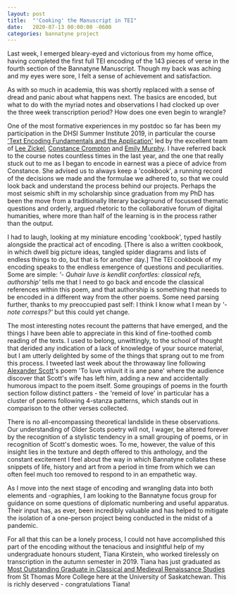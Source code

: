 ```yaml
---
layout: post
title:  "'Cooking' the Manuscript in TEI"
date:   2020-07-13 00:00:00 -0600
categories: bannatyne project
---
```

Last week, I emerged bleary-eyed and victorious from my home office, having completed the first full TEI encoding of the 143 pieces of verse in the fourth section of the Bannatyne Manuscript. Though my back was aching and my eyes were sore, I felt a sense of achievement and satisfaction.

As with so much in academia, this was shortly replaced with a sense of dread and panic about what happens next. The basics are encoded, but what to do with the myriad notes and observations I had clocked up over the three week transcription period? How does one even begin to wrangle?

One of the most formative experiences in my postdoc so far has been my participation in the DHSI Summer Institute 2019, in particular the course ['Text Encoding Fundamentals and the Application'](http://constancecrompton.com/dhsi-2018-text-encoding-fundamentals-and-their-application) led by the excellent team of [Lee Zickel](https://artsci.case.edu/staff/lee-zickel/), [Constance Crompton](http://constancecrompton.com/) and [Emily Murphy](http://ecbmurphy.com/). I have referred back to the course notes countless times in the last year, and the one that really stuck out to me as I began to encode in earnest was a piece of advice from Constance. She advised us to always keep a 'cookbook', a running record of the decisions we made and the formulae we adhered to, so that we could look back and understand the process behind our projects. Perhaps the most seismic shift in my scholarship since graduation from my PhD has been the move from a traditionally literary background of focussed thematic questions and orderly, argued rhetoric to the collaborative forum of digital humanities, where more than half of the learning is in the process rather than the output.

I had to laugh, looking at my miniature encoding 'cookbook', typed hastily alongside the practical act of encoding. [There is also a written cookbook, in which dwell big picture ideas, tangled spider diagrams and lists of endless things to do, but that is for another day.] The TEI cookbook of my encoding speaks to the endless emergence of questions and peculiarities. Some are simple: *'- Quhair luve is kendlit confortles: classical refs, authorship'* tells me that I need to go back and encode the classical references within this poem, and that authorship is something that needs to be encoded in a different way from the other poems. Some need parsing further, thanks to my preoccupied past self: I think I know what I mean by *'- note corresps?'* but this could yet change.

The most interesting notes recount the patterns that have emerged, and the things I have been able to appreciate in this kind of fine-toothed comb reading of the texts. I used to belong, unwittingly, to the school of thought that derided any indication of a lack of knowledge of your source material, but I am utterly delighted by some of the things that sprang out to me from this process. I tweeted last week about the throwaway line following [Alexander Scott](https://www.oxforddnb.com/view/10.1093/ref:odnb/9780198614128.001.0001/odnb-9780198614128-e-24857)'s poem 'To luve vnluvit it is ane pane' where the audience discover that Scott's wife has left him, adding a new and accidentally humorous impact to the poem itself. Some groupings of poems in the fourth section follow distinct patters - the 'remeid of love' in particular has a cluster of poems following 4-stanza patterns, which stands out in comparison to the other verses collected.

There is no all-encompassing theoretical landslide in these observations. Our understanding of Older Scots poetry will not, I wager, be altered forever by the recognition of a stylistic tendency in a small grouping of poems, or in recognition of Scott's domestic woes. To me, however, the value of this insight lies in the texture and depth offered to this anthology, and the constant excitement I feel about the way in which Bannatyne collates these snippets of life, history and art from a period in time from which we can often feel much too removed to respond to in an empathetic way.

As I move into the next stage of encoding and wrangling data into both elements and -ographies, I am looking to the Bannatyne focus group for guidance on some questions of diplomatic numbering and useful apparatus. Their input has, as ever, been incredibly valuable and has helped to mitigate the isolation of a one-person project being conducted in the midst of a pandemic.

For all that this can be a lonely process, I could not have accomplished this part of the encoding without the tenacious and insightful help of my undergraduate honours student, Tiana Kirstein, who worked tirelessly on transcription in the autumn semester in 2019. Tiana has just graduated as [Most Outstanding Graduate in Classical and Medieval Renaissance Studies](https://artsandscience.usask.ca/news/articles/5286/Award_winning_Arts_and_Science_graduates_honoured_in_virtual)  from St Thomas More College here at the University of Saskatchewan. This is richly deserved - congratulations Tiana!

